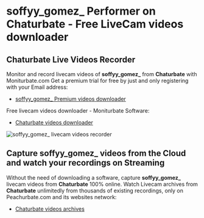 # soffyy_gomez_ Performer on Chaturbate - Free LiveCam videos downloader

## Chaturbate Live Videos Recorder

Monitor and record livecam videos of **soffyy_gomez_** from **Chaturbate** with Moniturbate.com
Get a premium trial for free by just and only registering with your Email address:
* [soffyy_gomez_ Premium videos downloader](https://moniturbate.com/request-demo-licence-key.html)

Free livecam videos downloader - Moniturbate Software:
* [Chaturbate videos downloader](https://moniturbate.com/moniturbate-download-software.html)

![soffyy_gomez_ livecam videos recorder](https://peachurnet.com/templates/moniturbate-software.png)


## Capture soffyy_gomez_ videos from the Cloud and watch your recordings on Streaming

Without the need of downloading a software, capture **soffyy_gomez_** livecam videos from **Chaturbate** 100% online.
Watch Livecam archives from **Chaturbate** unlimitedly from thousands of existing recordings, only on Peachurbate.com and its websites network:
* [Chaturbate videos archives](https://peachurnet.com/)